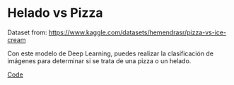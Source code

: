 # Helado vs Pizza
Dataset from:
https://www.kaggle.com/datasets/hemendrasr/pizza-vs-ice-cream

Con este modelo de Deep Learning, puedes realizar la clasificación de imágenes para determinar si se trata de una pizza o un helado.

[Code](deepL.ipynb)
